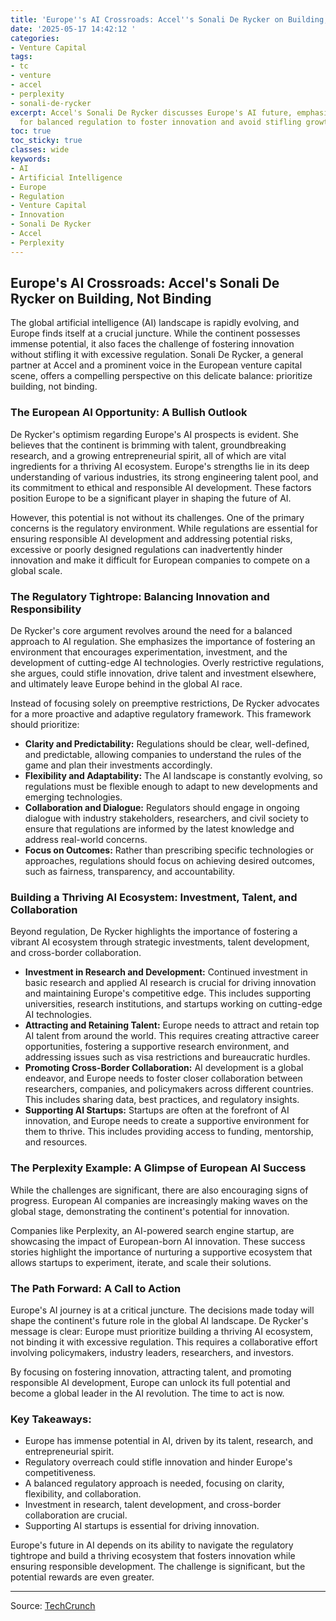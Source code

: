 ```yaml
---
title: 'Europe''s AI Crossroads: Accel''s Sonali De Rycker on Building, Not Binding'
date: '2025-05-17 14:42:12 '
categories:
- Venture Capital
tags:
- tc
- venture
- accel
- perplexity
- sonali-de-rycker
excerpt: Accel's Sonali De Rycker discusses Europe's AI future, emphasizing the need
  for balanced regulation to foster innovation and avoid stifling growth.
toc: true
toc_sticky: true
classes: wide
keywords:
- AI
- Artificial Intelligence
- Europe
- Regulation
- Venture Capital
- Innovation
- Sonali De Rycker
- Accel
- Perplexity
---
```


## Europe's AI Crossroads: Accel's Sonali De Rycker on Building, Not Binding

The global artificial intelligence (AI) landscape is rapidly evolving, and Europe finds itself at a crucial juncture. While the continent possesses immense potential, it also faces the challenge of fostering innovation without stifling it with excessive regulation. Sonali De Rycker, a general partner at Accel and a prominent voice in the European venture capital scene, offers a compelling perspective on this delicate balance: prioritize building, not binding.

### The European AI Opportunity: A Bullish Outlook

De Rycker's optimism regarding Europe's AI prospects is evident. She believes that the continent is brimming with talent, groundbreaking research, and a growing entrepreneurial spirit, all of which are vital ingredients for a thriving AI ecosystem. Europe's strengths lie in its deep understanding of various industries, its strong engineering talent pool, and its commitment to ethical and responsible AI development. These factors position Europe to be a significant player in shaping the future of AI.

However, this potential is not without its challenges. One of the primary concerns is the regulatory environment. While regulations are essential for ensuring responsible AI development and addressing potential risks, excessive or poorly designed regulations can inadvertently hinder innovation and make it difficult for European companies to compete on a global scale.

### The Regulatory Tightrope: Balancing Innovation and Responsibility

De Rycker's core argument revolves around the need for a balanced approach to AI regulation. She emphasizes the importance of fostering an environment that encourages experimentation, investment, and the development of cutting-edge AI technologies. Overly restrictive regulations, she argues, could stifle innovation, drive talent and investment elsewhere, and ultimately leave Europe behind in the global AI race.

Instead of focusing solely on preemptive restrictions, De Rycker advocates for a more proactive and adaptive regulatory framework. This framework should prioritize:

*   **Clarity and Predictability:** Regulations should be clear, well-defined, and predictable, allowing companies to understand the rules of the game and plan their investments accordingly.
*   **Flexibility and Adaptability:** The AI landscape is constantly evolving, so regulations must be flexible enough to adapt to new developments and emerging technologies.
*   **Collaboration and Dialogue:** Regulators should engage in ongoing dialogue with industry stakeholders, researchers, and civil society to ensure that regulations are informed by the latest knowledge and address real-world concerns.
*   **Focus on Outcomes:** Rather than prescribing specific technologies or approaches, regulations should focus on achieving desired outcomes, such as fairness, transparency, and accountability.

### Building a Thriving AI Ecosystem: Investment, Talent, and Collaboration

Beyond regulation, De Rycker highlights the importance of fostering a vibrant AI ecosystem through strategic investments, talent development, and cross-border collaboration.

*   **Investment in Research and Development:** Continued investment in basic research and applied AI research is crucial for driving innovation and maintaining Europe's competitive edge. This includes supporting universities, research institutions, and startups working on cutting-edge AI technologies.
*   **Attracting and Retaining Talent:** Europe needs to attract and retain top AI talent from around the world. This requires creating attractive career opportunities, fostering a supportive research environment, and addressing issues such as visa restrictions and bureaucratic hurdles.
*   **Promoting Cross-Border Collaboration:** AI development is a global endeavor, and Europe needs to foster closer collaboration between researchers, companies, and policymakers across different countries. This includes sharing data, best practices, and regulatory insights.
*   **Supporting AI Startups:** Startups are often at the forefront of AI innovation, and Europe needs to create a supportive environment for them to thrive. This includes providing access to funding, mentorship, and resources.

### The Perplexity Example: A Glimpse of European AI Success

While the challenges are significant, there are also encouraging signs of progress. European AI companies are increasingly making waves on the global stage, demonstrating the continent's potential for innovation.

Companies like Perplexity, an AI-powered search engine startup, are showcasing the impact of European-born AI innovation. These success stories highlight the importance of nurturing a supportive ecosystem that allows startups to experiment, iterate, and scale their solutions.

### The Path Forward: A Call to Action

Europe's AI journey is at a critical juncture. The decisions made today will shape the continent's future role in the global AI landscape. De Rycker's message is clear: Europe must prioritize building a thriving AI ecosystem, not binding it with excessive regulation. This requires a collaborative effort involving policymakers, industry leaders, researchers, and investors.

By focusing on fostering innovation, attracting talent, and promoting responsible AI development, Europe can unlock its full potential and become a global leader in the AI revolution. The time to act is now.

### Key Takeaways:

*   Europe has immense potential in AI, driven by its talent, research, and entrepreneurial spirit.
*   Regulatory overreach could stifle innovation and hinder Europe's competitiveness.
*   A balanced regulatory approach is needed, focusing on clarity, flexibility, and collaboration.
*   Investment in research, talent development, and cross-border collaboration are crucial.
*   Supporting AI startups is essential for driving innovation.

Europe's future in AI depends on its ability to navigate the regulatory tightrope and build a thriving ecosystem that fosters innovation while ensuring responsible development. The challenge is significant, but the potential rewards are even greater.

---

Source: [TechCrunch](https://techcrunch.com/2025/05/16/build-dont-bind-accels-sonali-de-rycker-on-europes-ai-crossroads/)